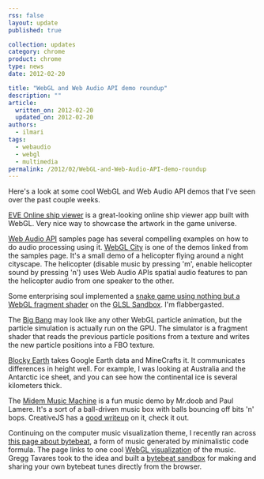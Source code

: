 ```yaml
---
rss: false
layout: update
published: true

collection: updates
category: chrome
product: chrome
type: news
date: 2012-02-20

title: "WebGL and Web Audio API demo roundup"
description: ""
article:
  written_on: 2012-02-20
  updated_on: 2012-02-20
authors:
  - ilmari
tags:
  - webaudio
  - webgl
  - multimedia
permalink: /2012/02/WebGL-and-Web-Audio-API-demo-roundup
---
```

Here's a look at some cool WebGL and Web Audio API demos that I've seen over the past couple weeks.

[EVE Online ship viewer](http://www.eveonline.com/universe/spaceships/magnate/) is a great-looking online ship viewer app built with WebGL. Very nice way to showcase the artwork in the game universe.

[Web Audio API](http://chromium.googlecode.com/svn/trunk/samples/audio/index.html)
 samples page has several compelling examples on how to do audio processing using it.  [WebGL City](http://alteredqualia.com/three/examples/webgl_city.html) is one of the demos linked from the samples page. It's a small demo of a helicopter flying around a night cityscape. The helicopter (disable music by pressing 'm', enable helicopter sound by pressing 'n') uses Web Audio APIs spatial audio features to pan the helicopter audio from one speaker to the other.

Some enterprising soul implemented a [snake game using nothing but a WebGL fragment shader](http://glsl.heroku.com/e#1544.13) on the [GLSL Sandbox](http://glsl.heroku.com/). I'm flabbergasted.

The [Big Bang](http://www.chromeexperiments.com/detail/big-bang/) may look like any other WebGL particle animation, but the particle simulation is actually run on the GPU. The simulator is a fragment shader that reads the previous particle positions from a texture and writes the new particle positions into a FBO texture.

[Blocky Earth](http://www.chromeexperiments.com/detail/blocky-earth/) takes Google Earth data and MineCrafts it. It communicates differences in height well. For example, I was looking at Australia and the Antarctic ice sheet, and you can see how the continental ice is several kilometers thick.

The [Midem Music Machine](http://static.echonest.com/MidemMusicMachine/index.html) is a fun music demo by Mr.doob and Paul Lamere. It's a sort of a ball-driven music box with balls bouncing off bits 'n' bops. CreativeJS has a [good writeup](http://creativejs.com/2012/01/hacking-music-with-javascript/) on it, check it out.

Continuing on the computer music visualization theme, I recently ran across [this page about bytebeat](http://canonical.org/~kragen/bytebeat/), a form of music generated by minimalistic code formula. The page links to one cool [WebGL visualization](http://low.fi/~visy/projects/mus3/) of the music. Gregg Tavares took to the idea and built a [bytebeat sandbox](http://games.greggman.com/game/html5-bytebeat/) for making and sharing your own bytebeat tunes directly from the browser.
